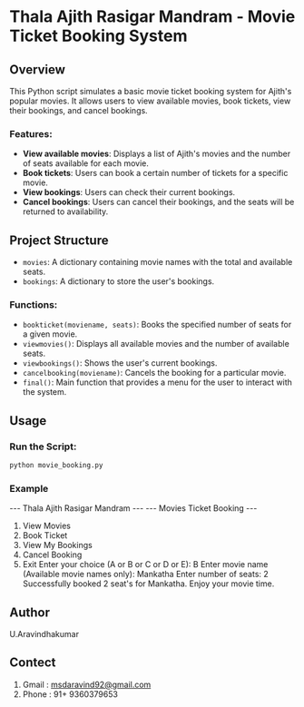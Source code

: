 # Thala Ajith Rasigar Mandram - Movie Ticket Booking System

## Overview
This Python script simulates a basic movie ticket booking system for Ajith's popular movies. It allows users to view available movies, book tickets, view their bookings, and cancel bookings.

### Features:
- **View available movies**: Displays a list of Ajith's movies and the number of seats available for each movie.
- **Book tickets**: Users can book a certain number of tickets for a specific movie.
- **View bookings**: Users can check their current bookings.
- **Cancel bookings**: Users can cancel their bookings, and the seats will be returned to availability.

## Project Structure
- `movies`: A dictionary containing movie names with the total and available seats.
- `bookings`: A dictionary to store the user's bookings.

### Functions:
- `bookticket(moviename, seats)`: Books the specified number of seats for a given movie.
- `viewmovies()`: Displays all available movies and the number of available seats.
- `viewbookings()`: Shows the user's current bookings.
- `cancelbooking(moviename)`: Cancels the booking for a particular movie.
- `final()`: Main function that provides a menu for the user to interact with the system.

## Usage
### Run the Script:
```bash
python movie_booking.py
```

### Example

--- Thala Ajith Rasigar Mandram ---
--- Movies Ticket Booking ---
1. View Movies
2. Book Ticket
3. View My Bookings
4. Cancel Booking
5. Exit
Enter your choice (A or B or C or D or E): B
Enter movie name (Available movie names only): Mankatha
Enter number of seats: 2
Successfully booked 2 seat's for Mankatha. Enjoy your movie time.

## Author
U.Aravindhakumar
## Contect
1. Gmail : msdaravind92@gmail.com
2. Phone : 91+ 9360379653
